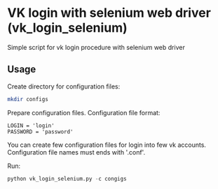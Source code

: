 # VK login with selenium web driver (vk_login_selenium)

Simple script for vk login procedure with selenium web driver

## Usage

Create directory for configuration files:

```sh
mkdir configs
```

Prepare configuration files. Configuration file format:

	LOGIN = 'login'
	PASSWORD = 'password'

You can create few configuration files for login into few vk accounts. Configuration file names must ends with '.conf'.

Run:

```python
python vk_login_selenium.py -c congigs
```
